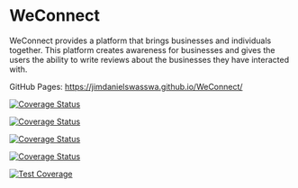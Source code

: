 # WeConnect
WeConnect provides a platform that brings businesses and individuals together. This platform creates awareness for businesses and gives the users the ability to write reviews about the businesses they have interacted with. 


GitHub Pages: https://jimdanielswasswa.github.io/WeConnect/


[![Coverage Status](https://.io/repos/github///badge.svg?branch=master)](https://.io/github//?branch=master)

[![Coverage Status](https://.io/repos/github///badge.svg?branch=develop)](https://.io/github//?branch=develop)

[![Coverage Status](https://.io/repos/github///badge.svg?branch=feature/api_v1_branch)](https://.io/github//?branch=feature/api_v1_branch)

[![Coverage Status](https://.io/repos/github///badge.svg?branch=feature/ui_branch)](https://.io/github//?branch=feature/ui_branch)

[![Test Coverage](https://api.codeclimate.com/v1/badges/a99a88d28ad37a79dbf6/test_coverage)](https://codeclimate.com/github/codeclimate/codeclimate/test_coverage)
